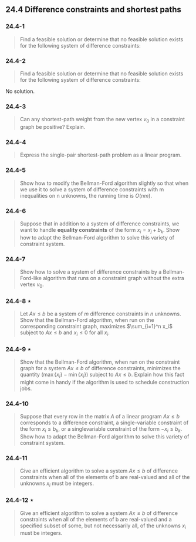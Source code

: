 ## 24.4 Difference constraints and shortest paths

### 24.4-1

> Find a feasible solution or determine that no feasible solution exists for the following system of difference constraints:

### 24.4-2

> Find a feasible solution or determine that no feasible solution exists for the following system of difference constraints:

No solution.

### 24.4-3

> Can any shortest-path weight from the new vertex $v_0$ in a constraint graph be positive? Explain.

### 24.4-4

> Express the single-pair shortest-path problem as a linear program.

### 24.4-5

> Show how to modify the Bellman-Ford algorithm slightly so that when we use it to solve a system of difference constraints with m inequalities on n unknowns, the running time is $O(nm)$.

### 24.4-6

> Suppose that in addition to a system of difference constraints, we want to handle __equality constraints__ of the form $x_i = x_j + b_k$. Show how to adapt the Bellman-Ford algorithm to solve this variety of constraint system.

### 24.4-7

> Show how to solve a system of difference constraints by a Bellman-Ford-like algorithm that runs on a constraint graph without the extra vertex $v_0$.

### 24.4-8 $\star$

> Let $Ax \le b$ be a system of $m$ difference constraints in $n$ unknowns. Show that the Bellman-Ford algorithm, when run on the corresponding constraint graph, maximizes $\sum_{i=1}^n x_i$ subject to $Ax \le b$ and $x_i \le 0$ for all $x_i$.

### 24.4-9 $\star$

> Show that the Bellman-Ford algorithm, when run on the constraint graph for a system $Ax \le b$ of difference constraints, minimizes the quantity $(\max\{x_i\} - \min\{x_i\})$ subject to $Ax \le b$. Explain how this fact might come in handy if the algorithm is used to schedule construction jobs.

### 24.4-10

> Suppose that every row in the matrix $A$ of a linear program $Ax \le b$ corresponds to a difference constraint, a single-variable constraint of the form $x_i \le b_k$, or a singlevariable constraint of the form $-x_i \le b_k$. Show how to adapt the Bellman-Ford algorithm to solve this variety of constraint system.

### 24.4-11

> Give an efficient algorithm to solve a system $Ax \le b$ of difference constraints when all of the elements of b are real-valued and all of the unknowns $x_i$ must be integers.

### 24.4-12 $\star$

> Give an efficient algorithm to solve a system $Ax \le b$ of difference constraints when all of the elements of b are real-valued and a specified subset of some, but not necessarily all, of the unknowns $x_i$ must be integers.
